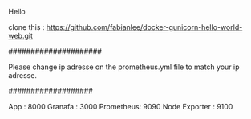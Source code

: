 Hello


clone this : https://github.com/fabianlee/docker-gunicorn-hello-world-web.git

#####################


Please change ip adresse on the prometheus.yml file to match your ip adresse.

###################


App : 8000
Granafa : 3000
Prometheus: 9090
Node Exporter : 9100
